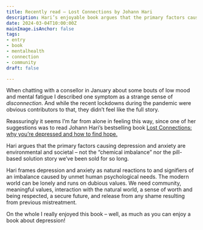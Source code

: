 ```yaml
---
title: Recently read – Lost Connections by Johann Hari
description: Hari’s enjoyable book argues that the primary factors causing depression and anxiety are environmental and societal
date: 2024-03-04T10:00:00Z
mainImage.isAnchor: false
tags:
- entry
- book
- mentalhealth
- connection
- community
draft: false

---
```

When chatting with a consellor in January about some bouts of low mood and mental fatigue I described one symptom as a strange sense of _disconnection_. And while the recent lockdowns during the pandemic were obvious contributors to that, they didn’t feel like the full story.

Reassuringly it seems I’m far from alone in feeling this way, since one of her suggestions was to read Johann Hari’s bestselling book [Lost Connections: why you’re depressed and how to find hope.](https://uk.bookshop.org/p/books/lost-connections-why-you-re-depressed-and-how-to-find-hope-johann-hari/910739?ean=9781408878729)

Hari argues that the primary factors causing depression and anxiety are environmental and societal – not the “chemical imbalance” nor the pill-based solution story we’ve been sold for so long.

Hari frames depression and anxiety as natural reactions to and signifiers of an imbalance caused by unmet human psychological needs. The modern world can be lonely and runs on dubious values. We need community, meaningful values, interaction with the natural world, a sense of worth and being respected, a secure future, and release from any shame resulting from previous mistreatment.

On the whole I really enjoyed this book – well, as much as you can enjoy a book about depression!
